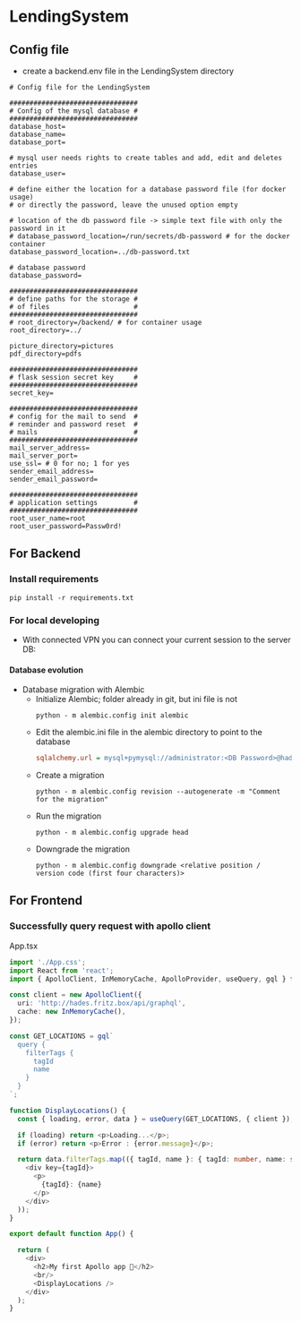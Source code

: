 # LendingSystem
## Config file
- create a backend.env file in the LendingSystem directory
```env
# Config file for the LendingSystem 

################################
# Config of the mysql database #
################################
database_host=
database_name=
database_port=

# mysql user needs rights to create tables and add, edit and deletes entries
database_user=

# define either the location for a database password file (for docker usage)
# or directly the password, leave the unused option empty

# location of the db password file -> simple text file with only the password in it
# database_password_location=/run/secrets/db-password # for the docker container 
database_password_location=../db-password.txt

# database password
database_password=

################################
# define paths for the storage #
# of files                     #
################################
# root_directory=/backend/ # for container usage
root_directory=../

picture_directory=pictures
pdf_directory=pdfs

################################
# flask session secret key     #
################################
secret_key=

################################
# config for the mail to send  #
# reminder and password reset  #
# mails                        #
################################
mail_server_address=
mail_server_port=
use_ssl= # 0 for no; 1 for yes
sender_email_address=
sender_email_password=

################################
# application settings         #
################################
root_user_name=root
root_user_password=Passw0rd!
```
## For Backend
### Install requirements
```shell
pip install -r requirements.txt
```
### For local developing
- With connected VPN you can connect your current session to the server DB:

#### Database evolution
- Database migration with Alembic
  - Initialize Alembic; folder already in git, but ini file is not
    ```shell
    python - m alembic.config init alembic
    ```
  - Edit the alembic.ini file in the alembic directory to point to the database
    ```ini
    sqlalchemy.url = mysql+pymysql://administrator:<DB Password>@hades.fritz.box:3306/LendingSystem
    ```
  - Create a migration
    ```shell
    python - m alembic.config revision --autogenerate -m "Comment for the migration"
    ```
  - Run the migration
    ```shell
    python - m alembic.config upgrade head
    ```
  - Downgrade the migration
    ```shell
    python - m alembic.config downgrade <relative position / version code (first four characters)>
    ```

## For Frontend
### Successfully query request with apollo client
App.tsx
```typescript
import './App.css';
import React from 'react';
import { ApolloClient, InMemoryCache, ApolloProvider, useQuery, gql } from '@apollo/client';

const client = new ApolloClient({
  uri: 'http://hades.fritz.box/api/graphql',
  cache: new InMemoryCache(),
});

const GET_LOCATIONS = gql`
  query {
    filterTags {
      tagId
      name
    }
  }
`;

function DisplayLocations() {
  const { loading, error, data } = useQuery(GET_LOCATIONS, { client });

  if (loading) return <p>Loading...</p>;
  if (error) return <p>Error : {error.message}</p>;

  return data.filterTags.map(({ tagId, name }: { tagId: number, name: string }) => (
    <div key={tagId}>
      <p>
        {tagId}: {name}
      </p>
    </div>
  ));
}

export default function App() {

  return (
    <div>
      <h2>My first Apollo app 🚀</h2>
      <br/>
      <DisplayLocations />
    </div>
  );
}	
